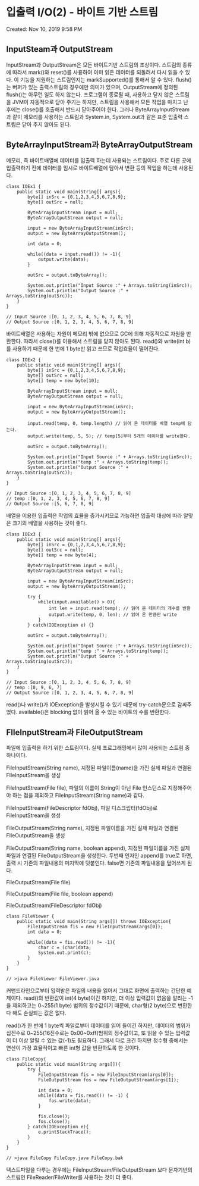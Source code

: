 # 입출력 I/O(2) - 바이트 기반 스트림

Created: Nov 10, 2019 9:58 PM

## InputSteam과 OutputStream

InputStream과 OutputStream은 모든 바이트기반 스트림의 조상이다. 스트림의 종류에 따라서 mark()와 reset()를 사용하여 이미 읽은 데이터를 되돌려서 다시 읽을 수 있다. 이 기능을 지원하는 스트림인지는 markSupported()를 통해서 알 수 있다. flush()는 버퍼가 있는 출력스트림의 경우에만 의미가 있으며, OutputStream에 정의된 flush()는 아무런 일도 하지 않는다. 프로그램이 종료될 때, 사용하고 닫지 않은 스트림을 JVM이 자동적으로 닫아 주기는 하지만, 스트림을 사용해서 모든 작업을 마치고 난 후에는 close()를 호출해서 반드시 닫아주어야 한다. 그러나 ByteArrayInputStream과 같이 메모리를 사용하는 스트림과 System.in, System.out과 같은 표준 입출력 스트림은 닫아 주지 않아도 된다.

## ByteArrayInputStream과 ByteArrayOutputStream

메모리, 즉 바이트배열에 데이터를 입출력 하는데 사용되는 스트림이다. 주로 다른 곳에 입출력하기 전에 데이터를 임시로 바이트배열에 담아서 변환 등의 작업을 하는데 사용된다.

    class IOEx1 {
    	public static void main(String[] args){
    		byte[] inSrc = {0,1,2,3,4,5,6,7,8,9};
    		byte[] outSrc = null;
    
    		ByteArrayInputStream input = null;
    		ByteArrayOutputStream output = null;
    
    		input = new ByteArrayInputStream(inSrc);
    		output = new ByteArrayOutputStream();
    
    		int data = 0;
    		
    		while((data = input.read()) != -1){
    			output.write(data);
    		}
    
    		outSrc = output.toByteArray();
    
    		System.out.println("Input Source :" + Arrays.toString(inSrc));
    		System.out.println("Output Source :" + Arrays.toString(outSrc));
    	}
    }
    
    // Input Source :[0, 1, 2, 3, 4, 5, 6, 7, 8, 9]
    // Output Source :[0, 1, 2, 3, 4, 5, 6, 7, 8, 9]

바이트배열은 사용하는 자원이 메모리 밖에 없으므로 GC에 의해 자동적으로 자원을 반환한다. 따라서 close()를 이용해서 스트림을 닫지 않아도 된다. read()와 write(int b)를 사용하기 때문에 한 번에 1 byte만 읽고 쓰므로 작업효율이 떨어진다.

    class IOEx2 {
    	public static void main(String[] args){
    		byte[] inSrc = {0,1,2,3,4,5,6,7,8,9};
    		byte[] outSrc = null;
    		byte[] temp = new byte[10];
    
    		ByteArrayInputStream input = null;
    		ByteArrayOutputStream output = null;
    
    		input = new ByteArrayInputStream(inSrc);
    		output = new ByteArrayOutputStream();
    
    		input.read(temp, 0, temp.length) // 읽어 온 데이터를 배열 temp에 담는다.
    		output.write(temp, 5, 5); // temp[5]부터 5개의 데이터를 write한다.
    
    		outSrc = output.toByteArray();
    
    		System.out.println("Input Source :" + Arrays.toString(inSrc));
    		System.out.println("temp :" + Arrays.toString(temp));
    		System.out.println("Output Source :" + Arrays.toString(outSrc));
    	}
    }
    
    // Input Source :[0, 1, 2, 3, 4, 5, 6, 7, 8, 9]
    // temp :[0, 1, 2, 3, 4, 5, 6, 7, 8, 9]
    // Output Source :[5, 6, 7, 8, 9]

배열을 이용한 입출력은 작업의 효율을 증가시키므로 가능하면 입출력 대상에 따라 알맞은 크기의 배열을 사용하는 것이 좋다.

    class IOEx3 {
    	public static void main(String[] args){
    		byte[] inSrc = {0,1,2,3,4,5,6,7,8,9};
    		byte[] outSrc = null;
    		byte[] temp = new byte[4];
    
    		ByteArrayInputStream input = null;
    		ByteArrayOutputStream output = null;
    
    		input = new ByteArrayInputStream(inSrc);
    		output = new ByteArrayOutputStream();
    
    		try {
    			while(input.available() > 0){
    				int len = input.read(temp); // 읽어 온 데이터의 개수를 반환
    				output.write(temp, 0, len); // 읽어 온 만큼만 write
    			}
    		} catch(IOException e) {}
    
    		outSrc = output.toByteArray();
    
    		System.out.println("Input Source :" + Arrays.toString(inSrc));
    		System.out.println("temp :" + Arrays.toString(temp));
    		System.out.println("Output Source :" + Arrays.toString(outSrc));
    	}
    }
    
    // Input Source :[0, 1, 2, 3, 4, 5, 6, 7, 8, 9]
    // temp :[8, 9, 6, 7]
    // Output Source :[0, 1, 2, 3, 4, 5, 6, 7, 8, 9]

read()나 write()가 IOException을 발생시킬 수 있기 때문에 try-catch문으로 감싸주었다. available()은 blocking 없이 읽어 올 수 있는 바이트의 수를 반환한다.

## FIleInputStream과 FileOutputStream

파일에 입출력을 하기 위한 스트림이다. 실제 프로그래밍에서 많이 사용되는 스트림 중 하나이다.

FileInputStream(String name), 지정된 파일이름(name)을 가진 실제 파일과 연결된 FIleInputStream을 생성

FileInputStream(File file), 파일의 이름이 String이 아닌 File 인스턴스로 지정해주어야 하는 점을 제외하고 FileInputStream(String name)과 같다.

FileInputStream(FileDescriptor fdObj), 파일 디스크립터(fdObj)로 FileInputStream을 생성

FileOutputStream(String name), 지정된 파일이름을 가진 실제 파일과 연결된 FIleOutputStream을 생성

FileOutputStream(String name, boolean append), 지정된 파일이름을 가진 실제 파일과 연결된 FileOutputStream을 생성한다. 두번째 인자인 append를 true로 하면, 출력 시 기존의 파일내용의 마지막에 덧붙인다. false면 기존의 파일내용을 덮어쓰게 된다.

FileOutputStream(File file)

FileOutputStream(File file, boolean append)

FileOutputStream(FileDescriptor fdObj)

    class FileViewer {
    	public static void main(String args[]) throws IOException{
    		FileInputStream fis = new FileInputStream(args[0]);
    		int data = 0;
    		
    		while((data = fis.read()) != -1){
    			char c = (char)data;
    			System.out.print(c);
    		}
    	}
    }
    
    // >java FileViewer FileViewer.java

커맨드라인으로부터 입력받은 파일의 내용을 읽어서 그대로 화면에 출력하는 간단한 예제이다. read()의 반환값이 int(4 byte)이긴 하지만, 더 이상 입력값이 없음을 알리는 -1을 제외하고는 0~255(1 byte) 범위의 정수값이기 때문에, char형(2 byte)으로 변환한다 해도 손실되는 값은 없다.

read()가 한 번에 1 byte씩 파일로부터 데이터를 읽어 들이긴 하지만, 데이터의 범위가 십진수로 0~255(16진수로는 0x00~0xff)범위의 정수값이고, 또 읽을 수 있는 입력값이 더 이상 알릴 수 있는 값(-1)도 필요하다. 그래서 다로 크긴 하지만 정수형 중에서는 연산이 가장 효율적이고 빠른 int형 값을 반환하도록 한 것이다.

    class FileCopy{
    	public static void main(String args[]){
    		try {
    			FileInputStream fis = new FileInputStream(args[0]);
    			FileOutputStream fos = new FileOutputStream(args[1]);
    
    			int data = 0;
    			while((data = fis.read()) != -1) {
    				fos.write(data);
    			}
    
    			fis.close();
    			fos.close();
    		} catch(IOException e){
    			e.printStackTrace();
    		}
    	}
    }
    
    // >java FileCopy FileCopy.java FileCopy.bak

텍스트파일을 다루는 경우에는 FileInputStream/FileOutputStream 보다 문자기반의 스트림인 FileReader/FileWriter를 사용하는 것이 더 좋다.